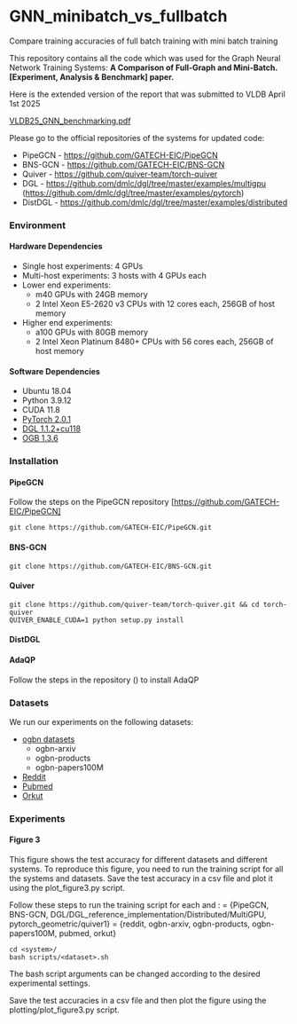 # GNN_minibatch_vs_fullbatch
Compare training accuracies of full batch training with mini batch training

This repository contains all the code which was used for the Graph Neural Network Training Systems: **A Comparison of
Full-Graph and Mini-Batch. [Experiment, Analysis & Benchmark] paper.**

Here is the extended version of the report that was submitted to VLDB April 1st 2025

[VLDB25_GNN_benchmarking.pdf](https://github.com/user-attachments/files/15538780/VLDB24_GNN_benchmarking_June2024_2025submission.pdf)

Please go to the official repositories of the systems for updated code:
- PipeGCN - https://github.com/GATECH-EIC/PipeGCN
- BNS-GCN - https://github.com/GATECH-EIC/BNS-GCN
- Quiver - https://github.com/quiver-team/torch-quiver
- DGL - https://github.com/dmlc/dgl/tree/master/examples/multigpu (https://github.com/dmlc/dgl/tree/master/examples/pytorch)
- DistDGL - https://github.com/dmlc/dgl/tree/master/examples/distributed

### Environment

#### Hardware Dependencies

- Single host experiments: 4 GPUs
- Multi-host experiments: 3 hosts with 4 GPUs each
- Lower end experiments:
    - m40 GPUs with 24GB memory
    - 2 Intel Xeon E5-2620 v3 CPUs with 12 cores each, 256GB of host memory
- Higher end experiments: 
    - a100 GPUs with 80GB memory
    - 2 Intel Xeon Platinum 8480+ CPUs with 56 cores each, 256GB of host memory


#### Software Dependencies

- Ubuntu 18.04
- Python 3.9.12
- CUDA 11.8
- [PyTorch 2.0.1](https://github.com/pytorch/pytorch)
- [DGL 1.1.2+cu118](https://github.com/chwan-rice/dgl)
- [OGB 1.3.6](https://ogb.stanford.edu/docs/home/)


### Installation

#### PipeGCN
Follow the steps on the PipeGCN repository [https://github.com/GATECH-EIC/PipeGCN]
```
git clone https://github.com/GATECH-EIC/PipeGCN.git
```
#### BNS-GCN
```
git clone https://github.com/GATECH-EIC/BNS-GCN.git
```

#### Quiver
```
git clone https://github.com/quiver-team/torch-quiver.git && cd torch-quiver
QUIVER_ENABLE_CUDA=1 python setup.py install
```

#### DistDGL

#### AdaQP
Follow the steps in the repository () to install AdaQP

### Datasets
We run our experiments on the following datasets:
- [ogbn datasets](https://ogb.stanford.edu/docs/nodeprop/)
    - ogbn-arxiv
    - ogbn-products
    - ogbn-papers100M
- [Reddit](https://snap.stanford.edu/graphsage/#datasets)
- [Pubmed](https://linqs.org/datasets/#pubmed-diabetes)
- [Orkut](https://snap.stanford.edu/data/com-Orkut.html)


### Experiments

#### Figure 3
This figure shows the test accuracy for different datasets and different systems. To reproduce this figure, you need to run the training script for all the systems and datasets. Save the test accuracy in a csv file and plot it using the plot_figure3.py script.

Follow these steps to run the training script for each <dataset> and <system>:
<system> = {PipeGCN, BNS-GCN, DGL/DGL_reference_implementation/Distributed/MultiGPU, pytorch_geometric/quiver1}
<dataset> = {reddit, ogbn-arxiv, ogbn-products, ogbn-papers100M, pubmed, orkut}
```
cd <system>/
bash scripts/<dataset>.sh
```
The bash script arguments can be changed according to the desired experimental settings.

Save the test accuracies in a csv file and then plot the figure using the plotting/plot_figure3.py script.


